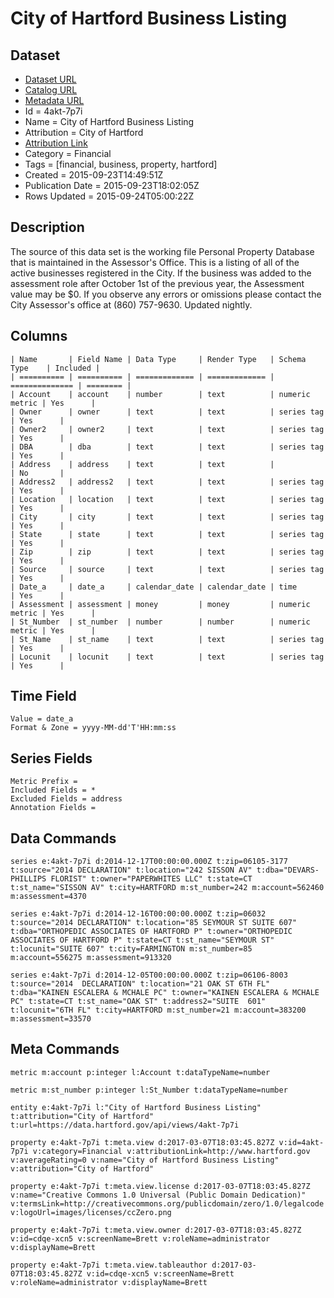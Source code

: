# City of Hartford Business Listing

## Dataset

* [Dataset URL](https://data.hartford.gov/api/views/4akt-7p7i/rows.json?max_rows=100)
* [Catalog URL](https://catalog.data.gov/dataset/city-of-hartford-business-listing)
* [Metadata URL](https://data.hartford.gov/api/views/4akt-7p7i)
* Id = 4akt-7p7i
* Name = City of Hartford Business Listing
* Attribution = City of Hartford
* [Attribution Link](http://www.hartford.gov)
* Category = Financial
* Tags = [financial, business, property, hartford]
* Created = 2015-09-23T14:49:51Z
* Publication Date = 2015-09-23T18:02:05Z
* Rows Updated = 2015-09-24T05:00:22Z

## Description

The source of this data set is the working file Personal Property Database that is maintained in the Assessor's Office.  This is a listing of all of the active businesses registered in the City. If the business was added to the assessment role after October 1st of the previous year, the Assessment value may be $0.  If you observe any errors or omissions please contact the City Assessor's office at (860) 757-9630. Updated nightly.

## Columns

```ls
| Name       | Field Name | Data Type     | Render Type   | Schema Type    | Included | 
| ========== | ========== | ============= | ============= | ============== | ======== | 
| Account    | account    | number        | text          | numeric metric | Yes      | 
| Owner      | owner      | text          | text          | series tag     | Yes      | 
| Owner2     | owner2     | text          | text          | series tag     | Yes      | 
| DBA        | dba        | text          | text          | series tag     | Yes      | 
| Address    | address    | text          | text          |                | No       | 
| Address2   | address2   | text          | text          | series tag     | Yes      | 
| Location   | location   | text          | text          | series tag     | Yes      | 
| City       | city       | text          | text          | series tag     | Yes      | 
| State      | state      | text          | text          | series tag     | Yes      | 
| Zip        | zip        | text          | text          | series tag     | Yes      | 
| Source     | source     | text          | text          | series tag     | Yes      | 
| Date_a     | date_a     | calendar_date | calendar_date | time           | Yes      | 
| Assessment | assessment | money         | money         | numeric metric | Yes      | 
| St_Number  | st_number  | number        | number        | numeric metric | Yes      | 
| St_Name    | st_name    | text          | text          | series tag     | Yes      | 
| Locunit    | locunit    | text          | text          | series tag     | Yes      | 
```

## Time Field

```ls
Value = date_a
Format & Zone = yyyy-MM-dd'T'HH:mm:ss
```

## Series Fields

```ls
Metric Prefix = 
Included Fields = *
Excluded Fields = address
Annotation Fields = 
```

## Data Commands

```ls
series e:4akt-7p7i d:2014-12-17T00:00:00.000Z t:zip=06105-3177 t:source="2014 DECLARATION" t:location="242 SISSON AV" t:dba="DEVARS-PHILLIPS FLORIST" t:owner="PAPERWHITES LLC" t:state=CT t:st_name="SISSON AV" t:city=HARTFORD m:st_number=242 m:account=562460 m:assessment=4370

series e:4akt-7p7i d:2014-12-16T00:00:00.000Z t:zip=06032 t:source="2014 DECLARATION" t:location="85 SEYMOUR ST SUITE 607" t:dba="ORTHOPEDIC ASSOCIATES OF HARTFORD P" t:owner="ORTHOPEDIC ASSOCIATES OF HARTFORD P" t:state=CT t:st_name="SEYMOUR ST" t:locunit="SUITE 607" t:city=FARMINGTON m:st_number=85 m:account=556275 m:assessment=913320

series e:4akt-7p7i d:2014-12-05T00:00:00.000Z t:zip=06106-8003 t:source="2014  DECLARATION" t:location="21 OAK ST 6TH FL" t:dba="KAINEN ESCALERA & MCHALE PC" t:owner="KAINEN ESCALERA & MCHALE PC" t:state=CT t:st_name="OAK ST" t:address2="SUITE  601" t:locunit="6TH FL" t:city=HARTFORD m:st_number=21 m:account=383200 m:assessment=33570
```

## Meta Commands

```ls
metric m:account p:integer l:Account t:dataTypeName=number

metric m:st_number p:integer l:St_Number t:dataTypeName=number

entity e:4akt-7p7i l:"City of Hartford Business Listing" t:attribution="City of Hartford" t:url=https://data.hartford.gov/api/views/4akt-7p7i

property e:4akt-7p7i t:meta.view d:2017-03-07T18:03:45.827Z v:id=4akt-7p7i v:category=Financial v:attributionLink=http://www.hartford.gov v:averageRating=0 v:name="City of Hartford Business Listing" v:attribution="City of Hartford"

property e:4akt-7p7i t:meta.view.license d:2017-03-07T18:03:45.827Z v:name="Creative Commons 1.0 Universal (Public Domain Dedication)" v:termsLink=http://creativecommons.org/publicdomain/zero/1.0/legalcode v:logoUrl=images/licenses/ccZero.png

property e:4akt-7p7i t:meta.view.owner d:2017-03-07T18:03:45.827Z v:id=cdqe-xcn5 v:screenName=Brett v:roleName=administrator v:displayName=Brett

property e:4akt-7p7i t:meta.view.tableauthor d:2017-03-07T18:03:45.827Z v:id=cdqe-xcn5 v:screenName=Brett v:roleName=administrator v:displayName=Brett
```